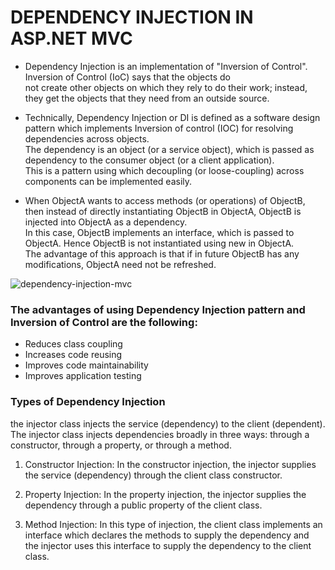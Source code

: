 # DEPENDENCY INJECTION IN ASP.NET MVC
 -  Dependency Injection is an implementation of "Inversion of Control". Inversion of Control (IoC) says that the objects do <br>
  not create other objects on which  they rely to do their work; instead, they get the objects that they need from an outside source.

- Technically, Dependency Injection or DI is defined as a software design pattern which implements Inversion of control (IOC) for 
resolving dependencies across objects. <br>
The dependency is an object (or a service object), which is passed as dependency to the consumer object (or a client application). <br>
This is a pattern using which decoupling (or loose-coupling) across components can be implemented easily.

- When ObjectA wants to access methods (or operations) of ObjectB, then instead of directly instantiating ObjectB in ObjectA,
 ObjectB is injected into ObjectA as a dependency. <br>
In this case, ObjectB implements an interface, which is passed to ObjectA. Hence ObjectB is not instantiated using new in ObjectA. <br>
The advantage of this approach is that if in future ObjectB has any modifications, ObjectA need not be refreshed.


![dependency-injection-mvc](https://user-images.githubusercontent.com/86051136/133748055-c80cbd2c-9b53-4a35-972d-33c2d3b71a82.png)

### The advantages of using Dependency Injection pattern and Inversion of Control are the following:

- Reduces class coupling
- Increases code reusing
- Improves code maintainability
- Improves application testing


### Types of Dependency Injection
 the injector class injects the service (dependency) to the client (dependent). <br>
 The injector class injects dependencies broadly in three ways: through a constructor, through a property, or through a method.

1) Constructor Injection: In the constructor injection, the injector supplies the service (dependency) through the client class constructor.

2) Property Injection: In the property injection, the injector supplies the dependency through a public property of the client class.

3) Method Injection: In this type of injection, the client class implements an interface which declares the methods to supply the dependency and <br>
  the injector uses this interface to supply the dependency to the client class.
